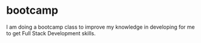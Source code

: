 # bootcamp
I am doing a bootcamp class to improve my knowledge in developing for me to get Full Stack Development skills.
